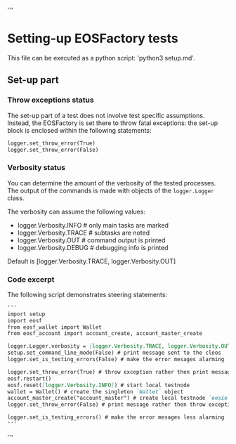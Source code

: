 '''
# Setting-up EOSFactory tests

This file can be executed as a python script: 'python3 setup.md'.

## Set-up part

### Throw exceptions status

The set-up part of a test does not involve test specific assumptions.
Instead, the EOSFactory is set there to throw fatal exceptions: the set-up
block is enclosed within the following statements:

```md
logger.set_throw_error(True)
logger.set_throw_error(False)
```

### Verbosity status

You can determine the amount of the verbosity of the tested processes.
The output of the commands is made with objects of the `logger.Logger` class.

The verbosity can assume the following values:

* logger.Verbosity.INFO      # only main tasks are marked
* logger.Verbosity.TRACE       # subtasks are noted
* logger.Verbosity.OUT        # command output is printed
* logger.Verbosity.DEBUG      # debugging info is printed

Default is [logger.Verbosity.TRACE, logger.Verbosity.OUT]

### Code excerpt

The following script demonstrates steering statements:

```md
'''
import setup
import eosf
from eosf_wallet import Wallet
from eosf_account import account_create, account_master_create

logger.Logger.verbosity = [logger.Verbosity.TRACE, logger.Verbosity.OUT]
setup.set_command_line_mode(False) # print message sent to the cleos
logger.set_is_testing_errors(False) # make the error mesages alarming

logger.set_throw_error(True) # throw exception rather then print message
eosf.restart()
eosf.reset([logger.Verbosity.INFO]) # start local testnode
wallet = Wallet() # create the singleton `Wallet` object
account_master_create("account_master") # create local testnode `eosio` account
logger.set_throw_error(False) # print message rather then throw exception

logger.set_is_testing_errors() # make the error mesages less alarming
'''
```
'''